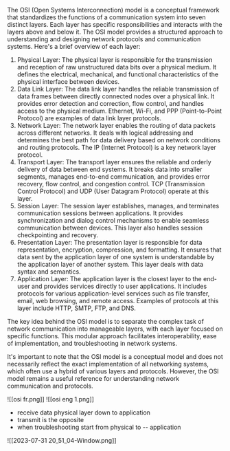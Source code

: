 The OSI (Open Systems Interconnection) model is a conceptual framework that standardizes the functions of a communication system into seven distinct layers. Each layer has specific responsibilities and interacts with the layers above and below it. The OSI model provides a structured approach to understanding and designing network protocols and communication systems. Here's a brief overview of each layer:

1. Physical Layer: The physical layer is responsible for the transmission and reception of raw unstructured data bits over a physical medium. It defines the electrical, mechanical, and functional characteristics of the physical interface between devices.
2. Data Link Layer: The data link layer handles the reliable transmission of data frames between directly connected nodes over a physical link. It provides error detection and correction, flow control, and handles access to the physical medium. Ethernet, Wi-Fi, and PPP (Point-to-Point Protocol) are examples of data link layer protocols.
3. Network Layer: The network layer enables the routing of data packets across different networks. It deals with logical addressing and determines the best path for data delivery based on network conditions and routing protocols. The IP (Internet Protocol) is a key network layer protocol.
4. Transport Layer: The transport layer ensures the reliable and orderly delivery of data between end systems. It breaks data into smaller segments, manages end-to-end communication, and provides error recovery, flow control, and congestion control. TCP (Transmission Control Protocol) and UDP (User Datagram Protocol) operate at this layer.
5. Session Layer: The session layer establishes, manages, and terminates communication sessions between applications. It provides synchronization and dialog control mechanisms to enable seamless communication between devices. This layer also handles session checkpointing and recovery.
6. Presentation Layer: The presentation layer is responsible for data representation, encryption, compression, and formatting. It ensures that data sent by the application layer of one system is understandable by the application layer of another system. This layer deals with data syntax and semantics.
7. Application Layer: The application layer is the closest layer to the end-user and provides services directly to user applications. It includes protocols for various application-level services such as file transfer, email, web browsing, and remote access. Examples of protocols at this layer include HTTP, SMTP, FTP, and DNS.

The key idea behind the OSI model is to separate the complex task of network communication into manageable layers, with each layer focused on specific functions. This modular approach facilitates interoperability, ease of implementation, and troubleshooting in network systems.

It's important to note that the OSI model is a conceptual model and does not necessarily reflect the exact implementation of all networking systems, which often use a hybrid of various layers and protocols. However, the OSI model remains a useful reference for understanding network communication and protocols.


![[osi fr.png]]
![[osi eng 1.png]]


- receive data physical layer down to application
- transmit is the opposite
- when troubleshooting start from physical to -- application


![[2023-07-31 20_51_04-Window.png]]
